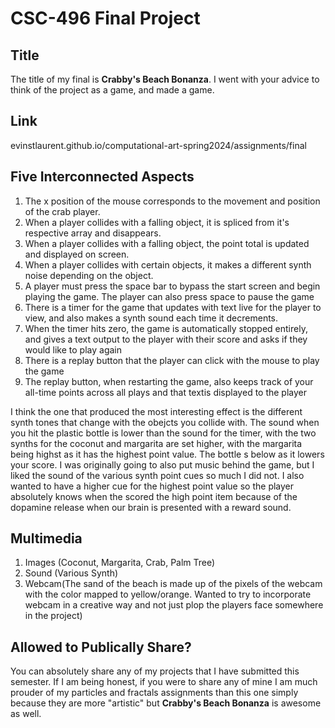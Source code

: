 # CSC-496 Final Project

## Title
The title of my final is **Crabby's Beach Bonanza**. I went with your advice to think of the project as a game, and made a game.

## Link
evinstlaurent.github.io/computational-art-spring2024/assignments/final

## Five Interconnected Aspects
1. The x position of the mouse corresponds to the movement and position of the crab player.
2. When a player collides with a falling object, it is spliced from it's respective array and disappears.
3. When a player collides with a falling object, the point total is updated and displayed on screen.
4. When a player collides with certain objects, it makes a different synth noise depending on the object.
5. A player must press the space bar to bypass the start screen and begin playing the game. The player can also press space to pause the game
6. There is a timer for the game that updates with text live for the player to view, and also makes a synth sound each time it decrements.
7. When the timer hits zero, the game is automatically stopped entirely, and gives a text output to the player with their score and asks if they would like to play again
8. There is a replay button that the player can click with the mouse to play the game 
9. The replay button, when restarting the game, also keeps track of your all-time points across all plays and that textis displayed to the player

I think the one that produced the most interesting effect is the different synth tones that change with the obejcts you collide with. The sound when you hit the plastic bottle is lower than the sound for the timer, with the two synths for the coconut and margarita are set higher, with the margarita being highst as it has the highest point value. The bottle s below as it lowers your score. I was originally going to also put music behind the game, but I liked the sound of the various synth point cues so much I did not. I also wanted to have a higher cue for the highest point value so the player absolutely knows when the scored the high point item because of the dopamine release when our brain is presented with a reward sound.

## Multimedia
1. Images (Coconut, Margarita, Crab, Palm Tree)
2. Sound (Various Synth)
3. Webcam(The sand of the beach is made up of the pixels of the webcam with the color mapped to yellow/orange. Wanted to try to incorporate webcam in a creative way and not just plop the players face somewhere in the project)

## Allowed to Publically Share?
You can absolutely share any of my projects that I have submitted this semester. If I am being honest, if you were to share any of mine I am much prouder of my particles and fractals assignments than this one simply because they are more "artistic" but **Crabby's Beach Bonanza** is awesome as well.

